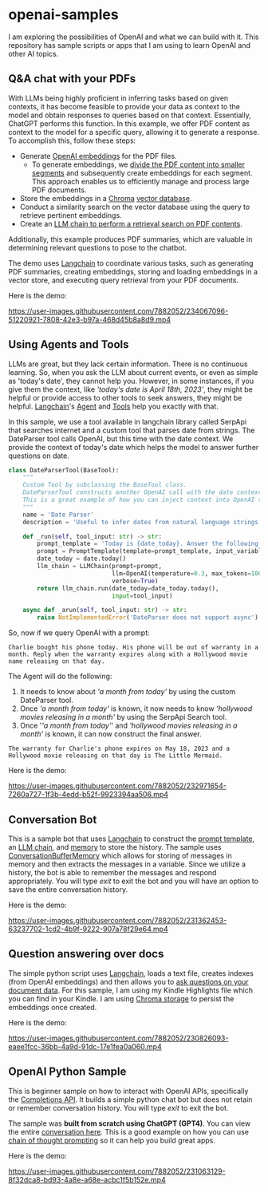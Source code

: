 # openai-samples
I am exploring the possibilities of OpenAI and what we can build with it. This repository has sample scripts or apps that I am using to learn OpenAI and other AI topics.

## Q&A chat with your PDFs
With LLMs being highly proficient in inferring tasks based on given contexts, it has become feasible to provide your data as context to the model and obtain responses to queries based on that context. Essentially, ChatGPT performs this function. In this example, we offer PDF content as context to the model for a specific query, allowing it to generate a response. To accomplish this, follow these steps:
- Generate [OpenAI embeddings](https://platform.openai.com/docs/guides/embeddings) for the PDF files.
    - To generate embeddings, we [divide the PDF content into smaller segments](https://python.langchain.com/en/latest/modules/indexes/document_loaders/examples/pdf.html) and subsequently create embeddings for each segment. This approach enables us to efficiently manage and process large PDF documents.
- Store the embeddings in a [Chroma](https://www.trychroma.com/) [vector database](https://python.langchain.com/en/latest/modules/indexes/vectorstores/examples/chroma.html).
- Conduct a similarity search on the vector database using the query to retrieve pertinent embeddings.
- Create an [LLM chain to perform a retrieval search on PDF contents](https://python.langchain.com/en/latest/modules/chains/index_examples/vector_db_qa.html).

Additionally, this example produces PDF summaries, which are valuable in determining relevant questions to pose to the chatbot.

The demo uses [Langchain](https://python.langchain.com/en/latest/index.html) to coordinate various tasks, such as generating PDF summaries, creating embeddings, storing and loading embeddings in a vector store, and executing query retrieval from your PDF documents.

Here is the demo:


https://user-images.githubusercontent.com/7882052/234067096-51220921-7808-42e3-b97a-468d45b8a8d9.mp4



## Using Agents and Tools
LLMs are great, but they lack certain information. There is no continuous learning. So, when you ask the LLM about current events, or even as simple as 'today's date', they cannot help you. However, in some instances, if you give them the context, like *'today's date is April 18th, 2023'*, they might be helpful or provide access to other tools to seek answers, they might be helpful. [Langchain](https://python.langchain.com/en/latest/index.html)'s [Agent](https://python.langchain.com/en/latest/modules/agents.html) and [Tools](https://python.langchain.com/en/latest/modules/agents/tools.html) help you exactly with that. 

In this sample, we use a tool available in langchain library called SerpApi that searches internet and a custom tool that parses date from strings. The DateParser tool calls OpenAI, but this time with the date context. We provide the context of today's date which helps the model to answer further questions on date. 

```python
class DateParserTool(BaseTool):
    """
    Custom Tool by subclassing the BaseTool class.
    DateParserTool constructs another OpenAI call with the date context.
    This is a great example of how you can inject context into OpenAI through chaining.
    """
    name = 'Date Parser'
    description = 'Useful to infer dates from natural language strings.'

    def _run(self, tool_input: str) -> str:
        prompt_template = 'Today is {date_today}. Answer the following in Long Date format: {input}'
        prompt = PromptTemplate(template=prompt_template, input_variables=['date_today', 'input'])
        date_today = date.today()
        llm_chain = LLMChain(prompt=prompt,
                             llm=OpenAI(temperature=0.3, max_tokens=100),
                             verbose=True)
        return llm_chain.run(date_today=date_today.today(),
                             input=tool_input)

    async def _arun(self, tool_input: str) -> str:
        raise NotImplementedError('DateParser does not support async')
```

So, now if we query OpenAI with a prompt:

```
Charlie bought his phone today. His phone will be out of warranty in a month. Reply when the warranty expires along with a Hollywood movie name releasing on that day.
```
The Agent will do the following:
1. It needs to know about *'a month from today'* by using the custom DateParser tool.
2. Once *'a month from today'* is known, it now needs to know *'hollywood movies releasing in a month'* by using the SerpApi Search tool.
4. Once '*'a month from today'*' and *'hollywood movies releasing in a month'* is known, it can now construct the final answer.

```
The warranty for Charlie's phone expires on May 18, 2023 and a Hollywood movie releasing on that day is The Little Mermaid.
```

Here is the demo:

https://user-images.githubusercontent.com/7882052/232971654-7260a727-1f3b-4edd-b52f-9923394aa506.mp4



## Conversation Bot
This is a sample bot that uses [Langchain](https://python.langchain.com/en/latest/index.html) to construct the [prompt template](https://python.langchain.com/en/latest/modules/prompts/prompt_templates/getting_started.html), an [LLM chain](https://python.langchain.com/en/latest/modules/chains/getting_started.html), and [memory](https://python.langchain.com/en/latest/modules/memory/getting_started.html) to store the history. The sample uses [ConversationBufferMemory](https://python.langchain.com/en/latest/modules/memory/types/buffer.html) which allows for storing of messages in memory and then extracts the messages in a variable. Since we utilize a history, the bot is able to remember the messages and respond appropriately. You will type *exit* to exit the bot and you will have an option to save the entire conversation history.

Here is the demo:

https://user-images.githubusercontent.com/7882052/231362453-63237702-1cd2-4b9f-9222-907a78f29e64.mp4

## Question answering over docs
The simple python script uses [Langchain](https://python.langchain.com/en/latest/index.html), loads a text file, creates indexes (from OpenAI embeddings) and then allows you to [ask questions on your document data](https://python.langchain.com/en/latest/use_cases/question_answering.html). For this sample, I am using my Kindle Highlights file which you can find in your Kindle. I am using [Chroma storage](https://www.trychroma.com/) to persist the embeddings once created. 

Here is the demo:

https://user-images.githubusercontent.com/7882052/230826093-eaee1fcc-36bb-4a9d-91dc-17e1fea0a060.mp4

## OpenAI Python Sample
This is beginner sample on how to interact with OpenAI APIs, specifically the [Completions API](https://platform.openai.com/docs/api-reference/completions). It builds a simple python chat bot but does not retain or remember conversation history. You will type *exit* to exit the bot.

The sample was **built from scratch using ChatGPT (GPT4)**. 
You can view the entire [conversation here](https://github.com/chakkaradeep/openai-samples/blob/f255c95df4fef1cec228d64fa920a45f596608b3/OpenAI%20Python%20Sample/gpt4_chat_build_python_sample.md). This is a good example on how you can use [chain of thought prompting](https://learnprompting.org/docs/intermediate/chain_of_thought) so it can help you build great apps.

Here is the demo: 

https://user-images.githubusercontent.com/7882052/231063129-8f32dca8-bd93-4a8e-a68e-acbc1f5b152e.mp4
